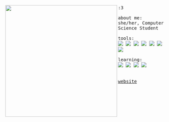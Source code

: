 <p float="left">
 <img src="https://i.pximg.net/img-master/img/2023/09/05/22/12/12/111475077_p0_master1200.jpg" width="350" align="left">
  <p float="left">
    <samp>
      :3 
      <br>
      <br>
      about me: she/her, Computer Science Student
      <br>
      <br>
      tools:<br>
      <img src="https://img.shields.io/badge/arch-24273a?logo=archlinux&style=for-the-badge&logoColor=3284db"/>
      <img src="https://img.shields.io/badge/android-24273a?logo=android&style=for-the-badge&logoColor=41C464">
      <img src="https://img.shields.io/badge/Python-24273a?logo=python&style=for-the-badge&logoColor=3776AB"/>
      <img src="https://custom-icon-badges.demolab.com/badge/Java-24273a.svg?style=for-the-badge&logo=java-bold&logoColor=E0144C"/>
      <img src="https://img.shields.io/badge/bash-24273a?logo=gnu-bash&logoColor=fff&style=for-the-badge"/>
      <img src="https://img.shields.io/badge/Docker-24273a.svg?style=for-the-badge&logo=docker&logoColor=#2da9e3"/>
      <img src="https://img.shields.io/badge/splunk-24273a?logo=splunk&style=for-the-badge&logoColor=5ec452">
      <br>
      <br>
      learning:<br>
      <img src="https://img.shields.io/badge/go-24273a?logo=go&style=for-the-badge&logoColor=3bbceb">
      <img src="https://img.shields.io/badge/Typescript-24273a?logo=typescript&style=for-the-badge&logoColor=3776AB">
      <img src="https://img.shields.io/badge/spring-24273a?logo=spring&style=for-the-badge&logoColor=5ec452">
      <img src="https://img.shields.io/badge/PostgreSQL-24273a?logo=postgresql&style=for-the-badge&logoColor=3776AB">
      <br>
      <br>
     <br>
      <a href="https://lorewired.netlify.app/">website</a>
      <b>
    </samp>
    <br>
    <br>
  </p>
</p>
